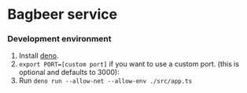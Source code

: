 # Bagbeer service

### Development environment

1. Install [deno](https://deno.land).
2. `export PORT=[custom port]` if you want to use a custom port. (this is optional and defaults to 3000):
2. Run `deno run --allow-net --allow-env ./src/app.ts`